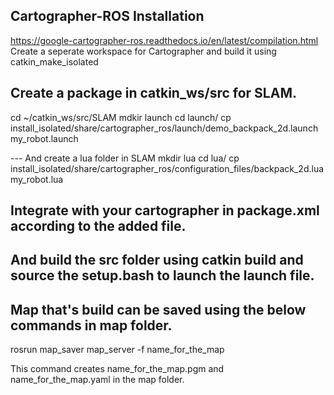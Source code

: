 ## Cartographer-ROS Installation 

https://google-cartographer-ros.readthedocs.io/en/latest/compilation.html
Create a seperate workspace for Cartographer and build it using catkin_make_isolated

## Create a package in catkin_ws/src for SLAM.
cd ~/catkin_ws/src/SLAM
mdkir launch
cd launch/
cp install_isolated/share/cartographer_ros/launch/demo_backpack_2d.launch my_robot.launch

--- And create a lua folder in SLAM
mkdir lua
cd lua/
cp install_isolated/share/cartographer_ros/configuration_files/backpack_2d.lua my_robot.lua

## Integrate with your cartographer in package.xml according to the added file.

## And build the src folder using catkin build and source the setup.bash to launch the launch file.

## Map that's build can be saved using the below commands in map folder.
rosrun map_saver map_server -f name_for_the_map 

This command creates name_for_the_map.pgm and name_for_the_map.yaml in the map folder.
